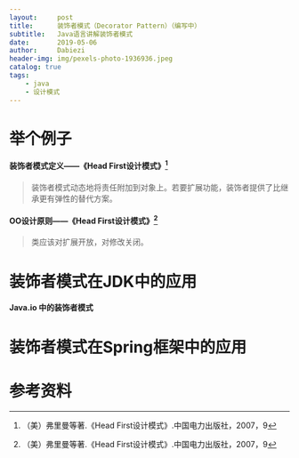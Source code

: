```yaml
---
layout:     post
title:      装饰者模式（Decorator Pattern）（编写中）
subtitle:   Java语言讲解装饰者模式
date:       2019-05-06
author:     Dabiezi
header-img: img/pexels-photo-1936936.jpeg
catalog: true
tags:
    - java
    - 设计模式
---
```

# 举个例子

#### 装饰者模式定义——《Head First设计模式》[^1]

> 装饰者模式动态地将责任附加到对象上。若要扩展功能，装饰者提供了比继承更有弹性的替代方案。

#### OO设计原则——《Head First设计模式》[^1]

> 类应该对扩展开放，对修改关闭。

# 装饰者模式在JDK中的应用

**Java.io 中的装饰者模式**  



# 装饰者模式在Spring框架中的应用

# 参考资料
[^1]:（美）弗里曼等著.《Head First设计模式》.中国电力出版社，2007，9